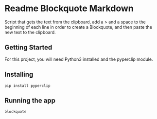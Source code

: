 # Readme Blockquote Markdown

 Script that gets the text from the clipboard, add a > and a space to the beginning of each line in order to create a Blockquote, and then paste the new text to the clipboard.

## Getting Started

For this project, you will need Python3 installed and the pyperclip module.

## Installing

```pip install pyperclip```

## Running the app

```blockquote```